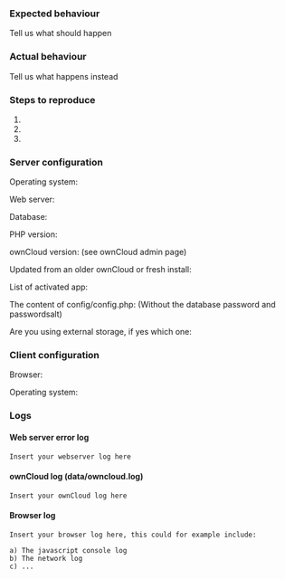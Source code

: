 ### Expected behaviour
Tell us what should happen

### Actual behaviour
Tell us what happens instead

### Steps to reproduce
1. 
2. 
3. 

### Server configuration
Operating system:

Web server: 

Database:

PHP version:

ownCloud version: (see ownCloud admin page)

Updated from an older ownCloud or fresh install:

List of activated app:

The content of config/config.php: (Without the database password and passwordsalt)

Are you using external storage, if yes which one:

### Client configuration
Browser:

Operating system:

### Logs
#### Web server error log
```
Insert your webserver log here
```

#### ownCloud log (data/owncloud.log)
```
Insert your ownCloud log here
```

#### Browser log
```
Insert your browser log here, this could for example include:

a) The javascript console log
b) The network log 
c) ...
```
